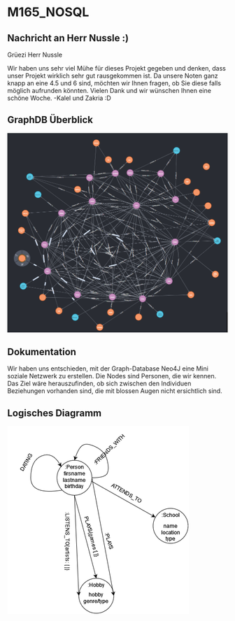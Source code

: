 # M165_NOSQL
## Nachricht an Herr Nussle :)
Grüezi Herr Nussle

Wir haben uns sehr viel Mühe für dieses Projekt gegeben und denken, dass unser Projekt wirklich sehr gut rausgekommen ist. Da unsere Noten ganz knapp an eine 4.5 und 6 sind, möchten wir Ihnen fragen, ob Sie diese falls möglich aufrunden könnten.
Vielen Dank und wir wünschen Ihnen eine schöne Woche.
-Kalel und Zakria :D
## GraphDB Überblick
<img src="https://raw.githubusercontent.com/KalelJong/M165_NOSQL/main/GraphDB.PNG">

## Dokumentation

Wir haben uns entschieden, mit der Graph-Database Neo4J eine Mini soziale Netzwerk zu erstellen. 
Die Nodes sind Personen, die wir kennen. Das Ziel wäre herauszufinden, ob sich zwischen den Individuen Beziehungen vorhanden sind, die mit blossen Augen nicht ersichtlich sind.
## Logisches Diagramm
<img src="NEW_GraphDB_Diagram.png">




